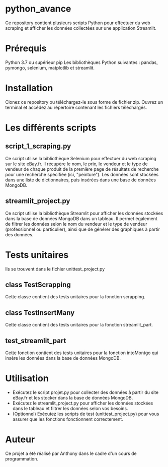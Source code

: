 # python_avance

Ce repository contient plusieurs scripts Python pour effectuer du web scraping et afficher les données collectées sur une application Streamlit.

# Prérequis
Python 3.7 ou supérieur
pip
Les bibliothèques Python suivantes : pandas, pymongo, selenium, matplotlib et streamlit.

# Installation
Clonez ce repository ou téléchargez-le sous forme de fichier zip.
Ouvrez un terminal et accédez au répertoire contenant les fichiers téléchargés.

# Les différents scripts
## script_1_scraping.py
Ce script utilise la bibliothèque Selenium pour effectuer du web scraping sur le site eBay.fr. Il récupère le nom, le prix, le vendeur et le type de vendeur de chaque produit de la première page de résultats de recherche pour une recherche spécifiée (ici, "peinture"). Les données sont stockées dans une liste de dictionnaires, puis insérées dans une base de données MongoDB.

## streamlit_project.py
Ce script utilise la bibliothèque Streamlit pour afficher les données stockées dans la base de données MongoDB dans un tableau. Il permet également de filtrer les données selon le nom du vendeur et le type de vendeur (professionnel ou particulier), ainsi que de générer des graphiques à partir des données.

# Tests unitaires
Ils se trouvent dans le fichier unittest_project.py

## class TestScrapping
Cette classe contient des tests unitaires pour la fonction scrapping.

## class TestInsertMany
Cette classe contient des tests unitaires pour la fonction streamlit_part.

## test_streamlit_part
Cette fonction contient des tests unitaires pour la fonction intoMontgo qui insère les données dans la base de données MongoDB.

# Utilisation
- Exécutez le script projet.py pour collecter des données à partir du site eBay.fr et les stocker dans la base de données MongoDB.
- Exécutez le streamlit_project.py pour afficher les données stockées dans le tableau et filtrer les données selon vos besoins.
- (Optionnel) Exécutez les scripts de test (unittest_project.py) pour vous assurer que les fonctions fonctionnent correctement.

# Auteur
Ce projet a été réalisé par Anthony dans le cadre d'un cours de programmation.
